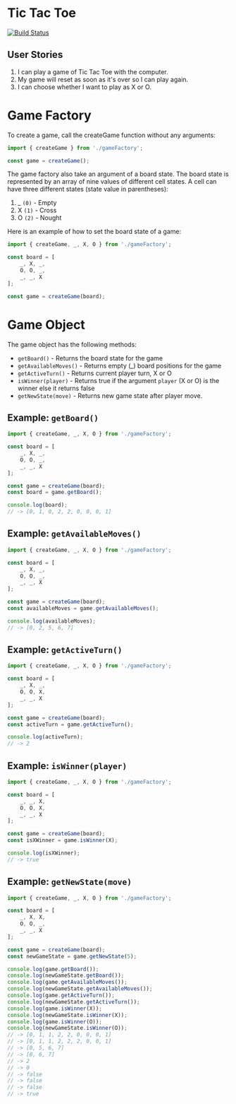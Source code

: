 
# Tic Tac Toe
[![Build Status](https://travis-ci.org/daon/tic-tac-toe.svg?branch=master)](https://travis-ci.org/daon/tic-tac-toe)

## User Stories
1. I can play a game of Tic Tac Toe with the computer.
2. My game will reset as soon as it's over so I can play again.
3. I can choose whether I want to play as X or O.

# Game Factory

To create a game, call the createGame function
without any arguments:

```javascript
import { createGame } from './gameFactory';

const game = createGame();

```

The game factory also take an argument of a board
state. The board state is represented by an array
of nine values of different cell states. A cell can
have three different states (state value in parentheses):

1. _    `(0)` - Empty
2. X    `(1)` - Cross
3. O    `(2)` - Nought

Here is an example of how to set the board state of
a game:

```javascript
import { createGame, _, X, O } from './gameFactory';

const board = [
    _, X, _,
    O, O, _,
    _, _, X
];

const game = createGame(board);

```

# Game Object

The game object has the following methods:

- `getBoard()` - Returns the board state for the game
- `getAvailableMoves()` - Returns empty (_) board positions for the game
- `getActiveTurn()` - Returns current player turn, X or O
- `isWinner(player)` - Returns true if the argument `player` (X or O) is the winner else it returns false
- `getNewState(move)` - Returns new game state after player move.

## Example: `getBoard()`

```javascript
import { createGame, _, X, O } from './gameFactory';

const board = [
    _, X, _,
    O, O, _,
    _, _, X
];

const game = createGame(board);
const board = game.getBoard();

console.log(board);
// -> [0, 1, 0, 2, 2, 0, 0, 0, 1]
```

## Example: `getAvailableMoves()`

```javascript
import { createGame, _, X, O } from './gameFactory';

const board = [
    _, X, _,
    O, O, _,
    _, _, X
];

const game = createGame(board);
const availableMoves = game.getAvailableMoves();

console.log(availableMoves);
// -> [0, 2, 5, 6, 7]
```
## Example: `getActiveTurn()`

```javascript
import { createGame, _, X, O } from './gameFactory';

const board = [
    _, X, _,
    O, O, X,
    _, _, X
];

const game = createGame(board);
const activeTurn = game.getActiveTurn();

console.log(activeTurn);
// -> 2
```

## Example: `isWinner(player)`

```javascript
import { createGame, _, X, O } from './gameFactory';

const board = [
    _, _, X,
    O, O, X,
    _, _, X
];

const game = createGame(board);
const isXWinner = game.isWinner(X);

console.log(isXWinner);
// -> true
```

## Example: `getNewState(move)`

```javascript
import { createGame, _, X, O } from './gameFactory';

const board = [
    _, X, X,
    O, O, _,
    _, _, X
];

const game = createGame(board);
const newGameState = game.getNewState(5);

console.log(game.getBoard());
console.log(newGameState.getBoard());
console.log(game.getAvailableMoves());
console.log(newGameState.getAvailableMoves());
console.log(game.getActiveTurn());
console.log(newGameState.getActiveTurn());
console.log(game.isWinner(X));
console.log(newGameState.isWinner(X));
console.log(game.isWinner(O));
console.log(newGameState.isWinner(O));
// -> [0, 1, 1, 2, 2, 0, 0, 0, 1]
// -> [0, 1, 1, 2, 2, 2, 0, 0, 1]
// -> [0, 5, 6, 7]
// -> [0, 6, 7]
// -> 2
// -> 0
// -> false
// -> false
// -> false
// -> true
```